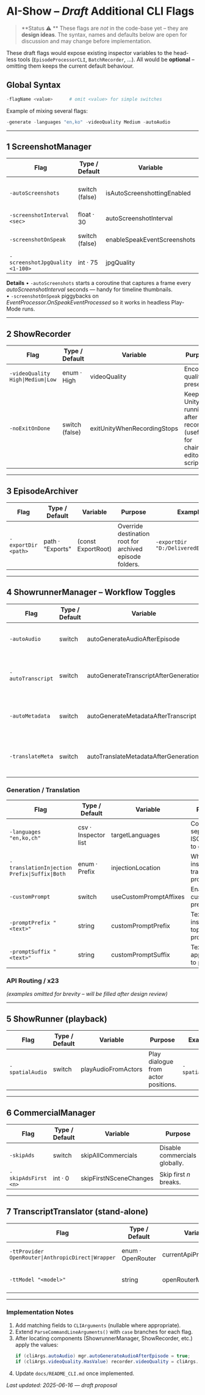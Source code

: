 # AI-Show – *Draft* Additional CLI Flags

> **Status ⚠️ ** These flags are *not* in the code-base yet – they are **design ideas**.  The syntax, names and defaults below are open for discussion and may change before implementation.

These draft flags would expose existing inspector variables to the head-less tools (`EpisodeProcessorCLI`, `BatchRecorder`, …).  All would be **optional** – omitting them keeps the current default behaviour.

## Global Syntax
```powershell
-flagName <value>      # omit <value> for simple switches
```
Example of mixing several flags:
```powershell
-generate -languages "en,ko" -videoQuality Medium -autoAudio
```

---
## 1  ScreenshotManager
| Flag | Type / Default | Variable | Purpose | Example |
|------|----------------|----------|---------|---------|
| `-autoScreenshots` | switch (false) | isAutoScreenshottingEnabled | Enable automatic screenshots every *autoScreenshotInterval* seconds. | `-autoScreenshots` |
| `-screenshotInterval <sec>` | float · 30 | autoScreenshotInterval | Seconds between automatic captures. | `-screenshotInterval 10` |
| `-screenshotOnSpeak` | switch (false) | enableSpeakEventScreenshots | Capture a frame 1.5 s after every *speak* event. | `-screenshotOnSpeak` |
| `-screenshotJpgQuality <1-100>` | int · 75 | jpgQuality | JPEG compression quality. | `-screenshotJpgQuality 90` |

**Details**
• `-autoScreenshots` starts a coroutine that captures a frame every *autoScreenshotInterval* seconds — handy for timeline thumbnails.<br/>
• `-screenshotOnSpeak` piggybacks on *EventProcessor.OnSpeakEventProcessed* so it works in headless Play-Mode runs.<br/>

---
## 2  ShowRecorder
| Flag | Type / Default | Variable | Purpose | Example |
|------|----------------|----------|---------|---------|
| `-videoQuality High\|Medium\|Low` | enum · High | videoQuality | Encoder quality preset. | `-videoQuality Low` |
| `-noExitOnDone` | switch (false) | exitUnityWhenRecordingStops | Keep Unity running after recording (useful for chained editor scripts). | `-noExitOnDone` |

---
## 3  EpisodeArchiver
| Flag | Type / Default | Variable | Purpose | Example |
|------|----------------|----------|---------|---------|
| `-exportDir <path>` | path · "Exports" | (const ExportRoot) | Override destination root for archived episode folders. | `-exportDir "D:/DeliveredEpisodes"` |

---
## 4  ShowrunnerManager – Workflow Toggles
| Flag | Type / Default | Variable | Purpose | Example |
|------|----------------|----------|---------|---------|
| `-autoAudio` | switch | autoGenerateAudioAfterEpisode | Call ElevenLabs right after generation. | `-autoAudio` |
| `-autoTranscript` | switch | autoGenerateTranscriptAfterGeneration | Produce YouTube-style transcript `.txt`. | `-autoTranscript` |
| `-autoMetadata` | switch | autoGenerateMetadataAfterTranscript | Create YouTube metadata JSON after transcript. | `-autoMetadata` |
| `-translateMeta` | switch | autoTranslateMetadataAfterGeneration | Translate episode-level metadata as well. | `-translateMeta` |

### Generation / Translation
| Flag | Type / Default | Variable | Purpose | Example |
|------|----------------|----------|---------|---------|
| `-languages "en,ko,ch"` | csv · Inspector list | targetLanguages | Comma-separated ISO codes to generate. | `-languages "en,ko"` |
| `-translationInjection Prefix\|Suffix\|Both` | enum · Prefix | injectionLocation | Where to insert the translation prompt. | `-translationInjection Both` |
| `-customPrompt` | switch | useCustomPromptAffixes | Enable custom LLM prefix/suffix. | `-customPrompt` |
| `-promptPrefix "<text>"` | string | customPromptPrefix | Text inserted at top of prompt. | `-promptPrefix "You are an AI…"` |
| `-promptSuffix "<text>"` | string | customPromptSuffix | Text appended to prompt. | `-promptSuffix "End of prompt"` |

### API Routing / x23
*(examples omitted for brevity – will be filled after design review)*

---
## 5  ShowRunner (playback)
| Flag | Type / Default | Variable | Purpose | Example |
|------|----------------|----------|---------|---------|
| `-spatialAudio` | switch | playAudioFromActors | Play dialogue from actor positions. | `-spatialAudio` |

---
## 6  CommercialManager
| Flag | Type / Default | Variable | Purpose | Example |
|------|----------------|----------|---------|---------|
| `-skipAds` | switch | skipAllCommercials | Disable commercials globally. | `-skipAds` |
| `-skipAdsFirst <n>` | int · 0 | skipFirstNSceneChanges | Skip first *n* breaks. | `-skipAdsFirst 2` |

---
## 7  TranscriptTranslator (stand-alone)
| Flag | Type / Default | Variable | Purpose | Example |
|------|----------------|----------|---------|---------|
| `-ttProvider OpenRouter\|AnthropicDirect\|Wrapper` | enum · OpenRouter | currentApiProvider | Choose translation backend. | `-ttProvider AnthropicDirect` |
| `-ttModel "<model>"` | string | openRouterModelName | Explicit model name. | `-ttModel "anthropic/claude-3-haiku-20240307"` |

---
### Implementation Notes
1. Add matching fields to `CLIArguments` (nullable where appropriate).
2. Extend `ParseCommandLineArguments()` with `case` branches for each flag.
3. After locating components (ShowrunnerManager, ShowRecorder, etc.) apply the values:
   ```csharp
   if (cliArgs.autoAudio) mgr.autoGenerateAudioAfterEpisode = true;
   if (cliArgs.videoQuality.HasValue) recorder.videoQuality = cliArgs.videoQuality.Value;
   ```
4. Update `docs/README_CLI.md` once implemented.

*Last updated: 2025-06-16  — draft proposal* 